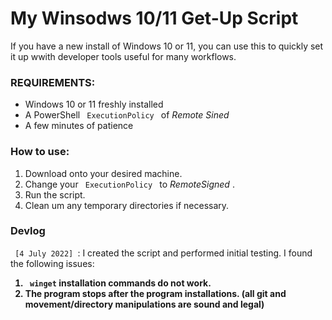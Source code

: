 <h1> My Winsodws 10/11 Get-Up Script </h1>

If you have a new install of Windows 10 or 11, you can use this to quickly set it up wwith developer tools useful for many workflows.

<h3> REQUIREMENTS: </h3>

<ul>
   <li> Windows 10 or 11 freshly installed </li>
   <li> A PowerShell <code> ExecutionPolicy </code> of <i> Remote Sined </i> </li>
   <li> A few minutes of patience </li>
</ul>

<h3> How to use: </h3>
<ol>
   <li> Download onto your desired machine. </li>
   <li> Change your <code> ExecutionPolicy </code> to <i> RemoteSigned </i>. </li>
   <li> Run the script. </li> 
   <li> Clean um any temporary directories if necessary. </li>
</ol>

<h3> Devlog </h3>
<code> [4 July 2022] </code>: I created the script and performed initial testing. I found the following issues: <b>
<ol>
   <li> <code> winget</code>  installation commands do not work.  </li> 
   <li> The program stops after the program installations. (all git and movement/directory manipulations are sound and legal) </li> 
</ol>
